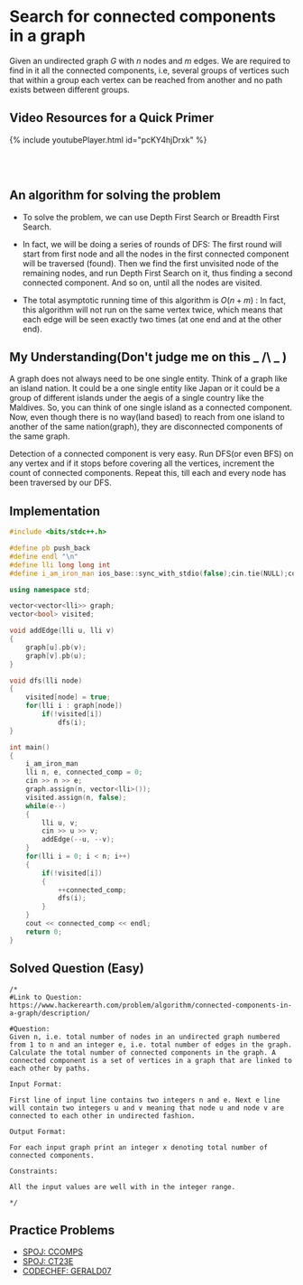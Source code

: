 # Search for connected components in a graph

Given an undirected graph $G$ with $n$ nodes and $m$ edges. We are required to find in it all the connected components, i.e, several groups of vertices such that within a group each vertex can be reached from another and no path exists between different groups.

## Video Resources for a Quick Primer

 
{% include youtubePlayer.html id="pcKY4hjDrxk" %}


</br></br>

## An algorithm for solving the problem

* To solve the problem, we can use Depth First Search or Breadth First Search.

* In fact, we will be doing a series of rounds of DFS: The first round will start from first node and all the nodes in the first connected component will be traversed (found). Then we find the first unvisited node of the remaining nodes, and run Depth First Search on it, thus finding a second connected component. And so on, until all the nodes are visited.

* The total asymptotic running time of this algorithm is $O(n + m)$ : In fact, this algorithm will not run on the same vertex twice, which means that each edge will be seen exactly two times (at one end and at the other end).

## My Understanding(Don't judge me on this _ /\ _ )

A graph does not always need to be one single entity. Think of a graph like an island nation. It could be a one single entity like Japan or it could be a group of different islands under the aegis of a single country like the Maldives. So, you can think of one single island as a connected component. Now, even though there is no way(land based) to reach from one island to another of the same nation(graph), they are disconnected components of the same graph.

Detection of a connected component is very easy.
Run DFS(or even BFS) on any vertex and if it stops before covering all the vertices, increment the count of connected components.
Repeat this, till each and every node has been traversed by our DFS.

## Implementation

``` cpp
#include <bits/stdc++.h>

#define pb push_back
#define endl "\n"
#define lli long long int
#define i_am_iron_man ios_base::sync_with_stdio(false);cin.tie(NULL);cout.tie(NULL);

using namespace std;

vector<vector<lli>> graph;
vector<bool> visited;

void addEdge(lli u, lli v)
{
	graph[u].pb(v);
	graph[v].pb(u);
}

void dfs(lli node)
{
	visited[node] = true;
	for(lli i : graph[node])
		if(!visited[i])
			dfs(i);
}

int main()
{
	i_am_iron_man
	lli n, e, connected_comp = 0;
	cin >> n >> e;
	graph.assign(n, vector<lli>());
	visited.assign(n, false);
	while(e--)
	{
		lli u, v;
		cin >> u >> v;
		addEdge(--u, --v);
	}
	for(lli i = 0; i < n; i++)
	{
		if(!visited[i])
		{
			++connected_comp;
			dfs(i);
		}
	}
	cout << connected_comp << endl;
	return 0;
}

```

## Solved Question (Easy)

```
/*
#Link to Question:
https://www.hackerearth.com/problem/algorithm/connected-components-in-a-graph/description/

#Question:
Given n, i.e. total number of nodes in an undirected graph numbered from 1 to n and an integer e, i.e. total number of edges in the graph. Calculate the total number of connected components in the graph. A connected component is a set of vertices in a graph that are linked to each other by paths.

Input Format:

First line of input line contains two integers n and e. Next e line will contain two integers u and v meaning that node u and node v are connected to each other in undirected fashion. 

Output Format:

For each input graph print an integer x denoting total number of connected components.

Constraints:

All the input values are well with in the integer range.

*/
```

## Practice Problems
 - [SPOJ: CCOMPS](http://www.spoj.com/problems/CCOMPS/)
 - [SPOJ: CT23E](http://www.spoj.com/problems/CT23E/)
 - [CODECHEF: GERALD07](https://www.codechef.com/MARCH14/problems/GERALD07)
